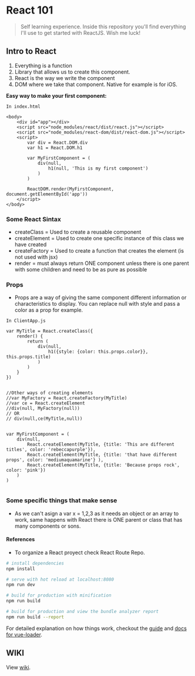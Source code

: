 # React 101

> Self learning experience. Inside this repository you'll find everything I'll use to get started with ReactJS. Wish me luck!

## Intro to React 

1. Everything is a function 
2. Library that allows us to create this component. 
3. React is the way we write the component 
4. DOM where we take that component. Native for example is for iOS.

**Easy way to make your first component:**

``` 
In index.html

<body>
    <div id="app"></div>
    <script src="node_modules/react/dist/react.js"></script>
	<script src="node_modules/react-dom/dist/react-dom.js"></script>
	<script>
		var div = React.DOM.div
		var h1 = React.DOM.h1

		var MyFirstComponent = (
			div(null,
				h1(null, 'This is my first component')
			)
		)

		ReactDOM.render(MyFirstComponent, document.getElementById('app'))
	</script>
</body>

``` 


### Some React Sintax 

* createClass = Used to create a reusable component 
* createElement = Used to create one specific instance of this class we have created
* createFactory = Used to create a function that creates the element (is not used with jsx)
* render = must always return ONE component unless there is one parent with some children and need to be as pure as possible

### Props

* Props are a way of giving the same component different information or characteristics to display. You can replace null with style and pass a color as a prop for example. 

``` 
In ClientApp.js

var MyTitle = React.createClass({
	render() {
		return (
			div(null,
				h1({style: {color: this.props.color}}, this.props.title)
			)
		)
	}
})


//Other ways of creating elements 
//var MyFactory = React.createFactory(MyTitle)
//var ce = React.createElement
//div(null, MyFactory(null))
// OR
// div(null,ce(MyTitle,null))


var MyFirstComponent = (
	div(null,
		React.createElement(MyTitle, {title: 'This are different titles', color: 'rebeccapurple'}),
		React.createElement(MyTitle, {title: 'that have different props', color: 'mediumaquamarine'} ),
		React.createElement(MyTitle, {title: 'Because props rock', color: 'pink'})
	)
)


```

### Some specific things that make sense 

* As we can't asign a var x = 1,2,3 as it needs an object or an array to work, same happens with React there is ONE parent or class that has many components or sons. 


#### References

* To organize a React proyect check React Route Repo. 




 



``` bash
# install dependencies
npm install

# serve with hot reload at localhost:8080
npm run dev

# build for production with minification
npm run build

# build for production and view the bundle analyzer report
npm run build --report
```

For detailed explanation on how things work, checkout the [guide](http://vuejs-templates.github.io/webpack/) and [docs for vue-loader](http://vuejs.github.io/vue-loader).


## WIKI

View [wiki](https://github.com/chicasprogramando/coffeemap/wiki).
